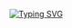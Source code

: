 <a href="https://git.io/typing-svg"><img src="https://readme-typing-svg.herokuapp.com?font=Fira+Code&weight=600&size=30&duration=3000&pause=1000&random=false&width=435&lines=Hello+There!.+%F0%9F%91%8B;Welcome+To+My+Repo+%F0%9F%98%8D" alt="Typing SVG" /></a>


